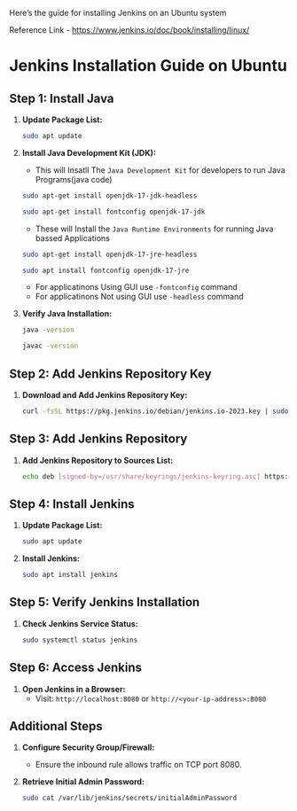 Here’s the guide for installing Jenkins on an Ubuntu system

Reference Link - https://www.jenkins.io/doc/book/installing/linux/

# Jenkins Installation Guide on Ubuntu

## Step 1: Install Java

1. **Update Package List:**
   ```bash
   sudo apt update
   ```

2. **Install Java Development Kit (JDK):**
   
   - This will Insatll The `Java Development Kit` for developers to run Java Programs(java code)
   ```bash
   sudo apt-get install openjdk-17-jdk-headless
   ```

   ```bash
   sudo apt-get install fontconfig openjdk-17-jdk
   ```

   - These will Install the `Java Runtime Environments` for running Java bassed Applications 

   ```bash
   sudo apt-get install openjdk-17-jre-headless
   ```

   ```bash
   sudo apt install fontconfig openjdk-17-jre
   ```

   - For applicatinons Using GUI use `-fontconfig` command
   - For applicatinons Not using GUI use `-headless` command 

3. **Verify Java Installation:**
   ```bash
   java -version
   ```

   ```bash
   javac -version
   ```

## Step 2: Add Jenkins Repository Key

1. **Download and Add Jenkins Repository Key:**
   ```bash
   curl -fsSL https://pkg.jenkins.io/debian/jenkins.io-2023.key | sudo tee /usr/share/keyrings/jenkins-keyring.asc > /dev/null
   ```

## Step 3: Add Jenkins Repository

1. **Add Jenkins Repository to Sources List:**
   ```bash
   echo deb [signed-by=/usr/share/keyrings/jenkins-keyring.asc] https://pkg.jenkins.io/debian-stable binary/ | sudo tee /etc/apt/sources.list.d/jenkins.list > /dev/null
   ```

## Step 4: Install Jenkins

1. **Update Package List:**
   ```bash
   sudo apt update
   ```

2. **Install Jenkins:**
   ```bash
   sudo apt install jenkins
   ```

## Step 5: Verify Jenkins Installation

1. **Check Jenkins Service Status:**
   ```bash
   sudo systemctl status jenkins
   ```

## Step 6: Access Jenkins

1. **Open Jenkins in a Browser:**
   - Visit: `http://localhost:8080` or `http://<your-ip-address>:8080`

## Additional Steps

1. **Configure Security Group/Firewall:**
   - Ensure the inbound rule allows traffic on TCP port 8080.

2. **Retrieve Initial Admin Password:**
   ```bash
   sudo cat /var/lib/jenkins/secrets/initialAdminPassword
   ```
